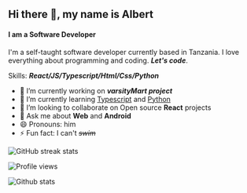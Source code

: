 ## Hi there 👋, my name is **Albert**
#### I am a **Software Developer**

I'm a self-taught software developer currently based in Tanzania. I love everything about programming and coding. ***Let's code***.


Skills: ***React/JS/Typescript/Html/Css/Python***

- 🔭 I’m currently working on ***varsityMart project*** 
- 🌱 I’m currently learning [Typescript]() and [Python]() 
- 👯 I’m looking to collaborate on Open source **React** projects 
- 💬 Ask me about **Web** and **Android** 
- 😄 Pronouns: him 
- ⚡ Fun fact: I can't ~~*swim*~~ 

![GitHub streak stats](https://github-readme-streak-stats.herokuapp.com/?user=albizzy )  

![Profile views](https://gpvc.arturio.dev/albizzy )  

![Github stats](https://github-readme-stats.vercel.app/api?username=albizzy&theme=vue&show_icons=true&count_private=true)
